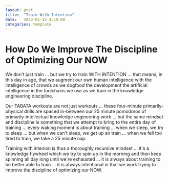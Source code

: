 ```yaml
---
layout: post
title:  "Train With Intention"
date:   2023-01-15 4:30:00
categories: template
---
```



# How Do We Improve The Discipline of Optimizing Our NOW

We don't just train ... but we try to train WITH INTENTION ... that means, in this day in age, that we augment our own human intelligence with the intelligence of crowds as we dogfood the development the artificial intelligence in the toolchains we use as we train in the knowledge engineering discipline.

Our TABATA workouts are not just workouts ... these four-minute primarily-physical drills are spaced in-between our 25 minute pomodoros of primarily-intellectual knowledge engineering work ... but the same mindset and discipline is something that we attempt to bring to the entire day of training ... every waking moment is about training ... when we sleep, we try to sleep ... but when we can't sleep, we get up an train ... when we fell too tired to train, we take a 25 minute nap.

Training with intenion is thus a thoroughly recursive mindset ... it's a knowledge flywheel which we try to spin up in the morning and then keep spinning all day long until we're exhausted ... it is always about training to be better able to train ... it is always intentional in that we work trying to improve the discipline of optimizing our NOW.